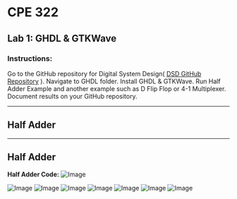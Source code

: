 # CPE 322
## Lab 1: GHDL & GTKWave
### Instructions:
Go to the GitHub repository for Digital System Design( 
[DSD GitHub Repository](https://github.com/kevinwlu/dsd.git)
). Navigate to GHDL folder. Install GHDL & GTKWave. Run Half Adder Example and another example such as D Flip Flop or 4-1 Multiplexer. 
Document results on your GitHub repository. 

---

## Half Adder

---

## Half Adder
**Half Adder Code:**
![Image](https://github.com/user-attachments/assets/6906f935-8307-4d3a-be7e-a96a3c3aac82)


![Image](https://github.com/user-attachments/assets/5655c889-d25f-4be9-9fc2-94fef3e3d808)
![Image](https://github.com/user-attachments/assets/96a8c04b-5a2c-489e-969e-1456b242fc39)
![Image](https://github.com/user-attachments/assets/ecf0746e-6166-44d2-9c3f-7835e4c05d4b)
![Image](https://github.com/user-attachments/assets/839e52ca-71ef-402f-8fb4-55a172ef3adb)
![Image](https://github.com/user-attachments/assets/d3a7e8c9-4b71-4bb7-b79d-3ef3ac8f9bcb)
![Image](https://github.com/user-attachments/assets/ff1a4985-d81c-46dc-b6e3-163b7ce955dc)
![Image](https://github.com/user-attachments/assets/26805ea8-147e-4fe9-ad0e-15692f7ee6a4)
